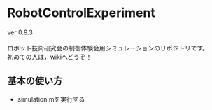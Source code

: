 # RobotControlExperiment

ver 0.9.3 <br>
<br>
ロボット技術研究会の制御体験会用シミュレーションのリポジトリです。<br>
初めての人は，[wiki](https://github.com/YukiOrigane/RobotControlExperiment/wiki)へどうぞ！
## 基本の使い方
- simulation.mを実行する



